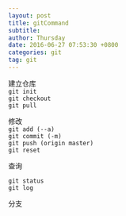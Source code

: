 ```yaml
---
layout: post
title: gitCommand
subtitle: 
author: Thursday
date: 2016-06-27 07:53:30 +0800
categories: git
tag: git
---
```


建立仓库  
`git init`   
`git checkout`   
`git pull ` 

修改  
`git add (--a)`   
`git commit (-m)`    
`git push (origin master)`  
`git reset`

查询    

`git status`   
`git log`  

分支  


